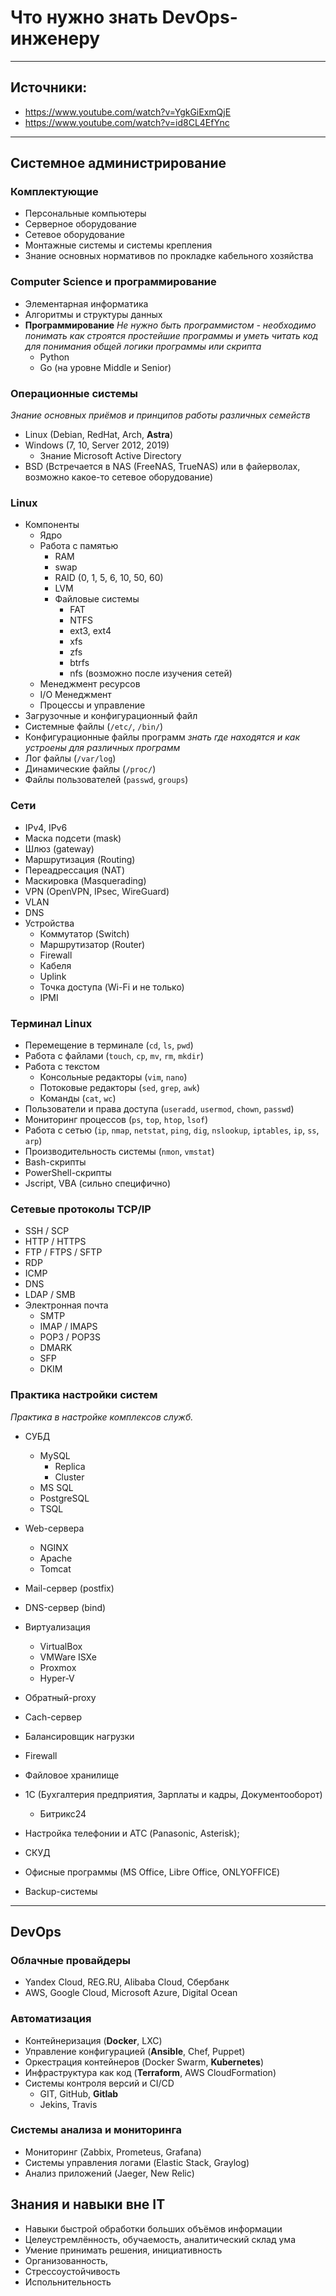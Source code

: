 # Что нужно знать DevOps-инженеру

---
## Источники:
+ https://www.youtube.com/watch?v=YgkGiExmQjE
+ https://www.youtube.com/watch?v=id8CL4EfYnc

---

## Системное администрирование

### Комплектующие
+ Персональные компьютеры
+ Серверное оборудование
+ Сетевое оборудование
+ Монтажные системы и системы крепления
+ Знание основных нормативов по прокладке кабельного хозяйства

### Computer Science и программирование
+ Элементарная информатика
+ Алгоритмы и структуры данных  
+ **Программирование**
*Не нужно быть программистом - необходимо понимать как строятся простейшие программы и уметь читать код для понимания общей логики программы или скрипта*  
  + Python
  + Go (на уровне Middle и Senior)

### Операционные системы
*Знание основных приёмов и принципов работы различных семейств*
  + Linux (Debian, RedHat, Arch, **Astra**)
  + Windows (7, 10, Server 2012, 2019)
    + Знание Microsoft Active Directory
  + BSD (Встречается в NAS (FreeNAS, TrueNAS) или в файерволах, возможно какое-то сетевое оборудование)


### Linux
  + Компоненты 
    + Ядро
    + Работа с памятью
      + RAM
      + swap
      + RAID (0, 1, 5, 6, 10, 50, 60)
      + LVM
      + Файловые системы
        + FAT
        + NTFS
        + ext3, ext4
        + xfs
        + zfs
        + btrfs
        + nfs (возможно после изучения сетей)
    + Менеджмент ресурсов
    + I/O Менеджмент
    + Процессы и управление
  + Загрузочные и конфигурационный файл
  + Системные файлы (```/etc/```, ```/bin/```)
  + Конфигурационные файлы программ
  *знать где находятся и как устроены для различных программ*
  + Лог файлы (```/var/log```)
  + Динамические файлы (```/proc/```)
  + Файлы пользователей (```passwd```, ```groups```)

### Сети
  + IPv4, IPv6
  + Маска подсети (mask)
  + Шлюз (gateway)
  + Маршрутизация (Routing)
  + Переадрессация (NAT)
  + Маскировка (Masquerading)
  + VPN (OpenVPN, IPsec, WireGuard)
  + VLAN
  + DNS
  + Устройства
    + Коммутатор (Switch)
    + Маршрутизатор (Router)
    + Firewall
    + Кабеля
    + Uplink
    + Точка доступа (Wi-Fi и не только)
    + IPMI

### Терминал Linux
+ Перемещение в терминале (```cd```, ```ls```, ```pwd```)
+ Работа с файлами (```touch```, ```cp```, ```mv```, ```rm```, ```mkdir```)
+ Работа с текстом
  + Консольные редакторы (```vim```, ```nano```)
  + Потоковые редакторы (```sed```, ```grep```, ```awk```)
  + Команды (```cat```, ```wc```)
+ Пользователи и права доступа (```useradd```, ```usermod```, ```chown```, ```passwd```)
+ Мониторинг процессов (```ps```, ```top```, ```htop```, ```lsof```)
+ Работа с сетью (```ip```, ```nmap```, ```netstat```, ```ping```, ```dig```, ```nslookup```, ```iptables```, ```ip```, ```ss```, ```arp```)
+ Производительность системы (```nmon```, ```vmstat```)
+ Bash-скрипты
+ PowerShell-скрипты
+ Jscript, VBA (сильно специфично)

### Сетевые протоколы TCP/IP
+ SSH / SCP
+ HTTP / HTTPS
+ FTP / FTPS / SFTP
+ RDP
+ ICMP
+ DNS
+ LDAP / SMB
+ Электронная почта
  + SMTP
  + IMAP / IMAPS
  + POP3 / POP3S
  + DMARK
  + SFP
  + DKIM

### Практика настройки систем
*Практика в настройке комплексов служб.*
+ СУБД
  + MySQL
    + Replica
    + Cluster
  + MS SQL
  + PostgreSQL
  + TSQL

+ Web-сервера
  + NGINX
  + Apache
  + Tomcat

+ Mail-сервер (postfix)
+ DNS-сервер (bind)
+ Виртуализация
  + VirtualBox
  + VMWare ISXe
  + Proxmox
  + Hyper-V
+ Обратный-proxy
+ Cach-сервер
+ Балансировщик нагрузки
+ Firewall
+ Файловое хранилище
+ 1С (Бухгалтерия предприятия, Зарплаты и кадры, Документооборот)
  + Битрикс24
+ Настройка телефонии и АТС (Panasonic, Asterisk);
+ СКУД
+ Офисные программы (MS Office, Libre Office, ONLYOFFICE)
+ Backup-системы

---

## DevOps

### Облачные провайдеры
+ Yandex Cloud, REG.RU, Alibaba Cloud, Сбербанк
+ AWS, Google Cloud, Microsoft Azure, Digital Ocean
  
### Автоматизация
+ Контейнеризация (**Docker**, LXC)
+ Управление конфигурацией (**Ansible**, Chef, Puppet)
+ Оркестрация контейнеров (Docker Swarm, **Kubernetes**)
+ Инфраструктура как код (**Terraform**, AWS CloudFormation)
+ Системы контроля версий и CI/CD
  + GIT, GitHub, **Gitlab**
  + Jekins, Travis

### Системы анализа и мониторинга
+ Мониторинг (Zabbix, Prometeus, Grafana)
+ Системы управления логами (Elastic Stack, Graylog)
+ Анализ приложений (Jaeger, New Relic)


## Знания и навыки вне IT

+ Навыки быстрой обработки больших объёмов информации
+ Целеустремлённость, обучаемость, аналитический склад ума
+ Умение принимать решения, инициативность
+ Организованность, 
+ Стрессоустойчивость
+ Испольнительность
